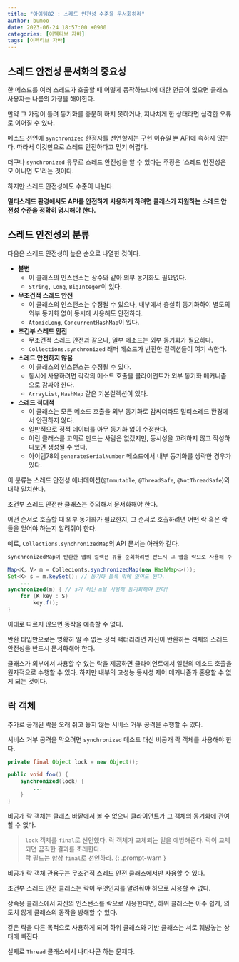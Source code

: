 ```yaml
---
title: "아이템82 : 스레드 안전성 수준을 문서화하라"
author: bumoo
date: 2023-06-24 18:57:00 +0900
categories: [이펙티브 자바]
tags: [이펙티브 자바]
---
```


## 스레드 안전성 문서화의 중요성

한 메소드를 여러 스레드가 호출할 때 어떻게 동작하느냐에 대한 언급이 없으면 클래스 사용자는 나름의 가정을 해야한다.

만약 그 가정이 틀려 동기화를 충분히 하지 못하거나, 지나치게 한 상태라면 심각한 오류로 이어질 수 있다.

메소드 선언에 `synchronized` 한정자를 선언할지는 구현 이슈일 뿐 API에 속하지 않는다. 따라서 이것만으로 스레드 안전하다고 믿기 어렵다.

더구나 `synchronized` 유무로 스레드 안전성을 알 수 있다는 주장은 '스레드 안전성은 모 아니면 도'라는 것이다.

하지만 스레드 안전성에도 수준이 나뉜다.

**멀티스레드 환경에서도 API를 안전하게 사용하게 하려면 클래스가 지원하는 스레드 안전성 수준을 정확히 명시해야 한다.**

## 스레드 안전성의 분류

다음은 스레드 안전성이 높은 순으로 나열한 것이다.

- **불변**
    - 이 클래스의 인스턴스는 상수와 같아 외부 동기화도 필요없다. 
    - `String,` `Long`, `BigInteger`이 있다.
- **무조건적 스레드 안전**
    - 이 클래스의 인스턴스는 수정될 수 있으나, 내부에서 충실히 동기화하여 별도의 외부 동기화 없이 동시에 사용해도 안전하다.
    - `AtomicLong`, `ConcurrentHashMap`이 있다.
- **조건부 스레드 안전**
    - 무조건적 스레드 안전과 같으나, 일부 메소드는 외부 동기화가 필요하다.
    - `Collections.synchronized` 래퍼 메소드가 반환한 컬렉션들이 여기 속한다.
- **스레드 안전하지 않음**
    - 이 클래스의 인스턴스는 수정될 수 있다.
    - 동시에 사용하려면 각각의 메소드 호출을 클라이언트가 외부 동기화 메커니즘으로 감싸야 한다.
    - `ArrayList`, `HashMap` 같은 기본컬렉션이 있다.
- **스레드 적대적**
    - 이 클래스는 모든 메소드 호출을 외부 동기화로 감싸더라도 멀티스레드 환경에서 안전하지 않다.
    - 일반적으로 정적 데이터를 아무 동기화 없이 수정한다.
    - 이런 클래스를 고의로 만드는 사람은 없겠지만, 동시성을 고려하지 않고 작성하다보면 생성될 수 있다.
    - 아이템78의 `generateSerialNumber` 메소드에서 내부 동기화를 생략한 경우가 있다.

이 분류는 스레드 안전성 애너테이션(`@Immutable`, `@ThreadSafe`, `@NotThreadSafe`)와 대략 일치한다.

조건부 스레드 안전한 클래스는 주의해서 문서화해야 한다.

어떤 순서로 호출할 때 외부 동기화가 필요한지, 그 순서로 호출하려면 어떤 락 혹은 락들을 얻어야 하는지 알려줘야 한다.

예로, `Collections.synchronizedMap`의 API 문서는 아래와 같다.

```java
synchronizedMap이 반환한 맵의 컬렉션 뷰를 순회하려면 반드시 그 맵을 락으로 사용해 수동으로 동기화하라.

Map<K, V> m = Collecionts.synchronizedMap(new HashMap<>());
Set<K> s = m.keySet(); // 동기화 블록 밖에 있어도 된다.
    ...
synchronized(m) { // s가 아닌 m을 사용해 동기화해야 한다!
    for (K key : S)
        key.f();
}
```

이대로 따르지 않으면 동작을 예측할 수 없다.

반환 타입만으로는 명확히 알 수 없는 정적 팩터리라면 자신이 반환하는 객체의 스레드 안전성을 반드시 문서화해야 한다.

클래스가 외부에서 사용할 수 있는 락을 제공하면 클라이언트에서 일련의 메소드 호출을 원자적으로 수행할 수 있다. 하지만 내부의 고성능 동시성 제어 메커니즘과 혼용할 수 없게 되는 것이다.

## 락 객체

추가로 공개된 락을 오래 쥐고 놓지 않는 서비스 거부 공격을 수행할 수 있다.

서비스 거부 공격을 막으려면 `synchronized` 메소드 대신 비공개 락 객체를 사용해야 한다.

```java
private final Object lock = new Object();

public void foo() {
    synchronized(lock) {
        ...
    }
}
```

비공개 락 객체는 클래스 바깥에서 볼 수 없으니 클라이언트가 그 객체의 동기화에 관여할 수 없다.

> `lock` 객체를 `final`로 선언했다. 락 객체가 교체되는 일을 예방해준다. 락이 교체되면 끔직한 결과를 초래한다.<br>
> 락 필드는 항상 `final`로 선언하라.
{: .prompt-warn }

비공개 락 객체 관용구는 무조건적 스레드 안전 클래스에서만 사용할 수 있다.

조건부 스레드 안전 클래스는 락이 무엇인지를 알려줘야 하므로 사용할 수 없다.

상속용 클래스에서 자신의 인스턴스를 락으로 사용한다면, 하위 클래스는 아주 쉽게, 의도치 않게 클래스의 동작을 방해할 수 있다.

같은 락을 다른 목적으로 사용하게 되어 하위 클래스와 기반 클래스는 서로 훼방놓는 상태에 빠진다.

실제로 `Thread` 클래스에서 나타나곤 하는 문제다.
